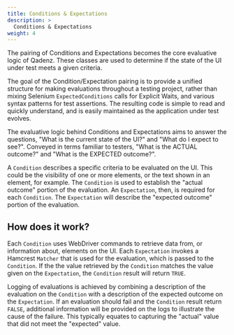 ```yaml
---
title: Conditions & Expectations
description: >
  Conditions & Expectations
weight: 4
---
```


The pairing of Conditions and Expectations becomes the core evaluative logic of Qadenz. These classes are used to determine if the state of the UI under test meets a given criteria.

The goal of the Condition/Expectation pairing is to provide a unified structure for making evaluations throughout a testing project, rather than mixing Selenium `ExpectedConditions` calls for Explicit Waits, and various syntax patterns for test assertions. The resulting code is simple to read and quickly understand, and is easily maintained as the application under test evolves.

The evaluative logic behind Conditions and Expectations aims to answer the questions, "What is the current state of the UI?" and "What do I expect to see?". Conveyed in terms familiar to testers, "What is the ACTUAL outcome?" and "What is the EXPECTED outcome?".

A `Condition` describes a specific criteria to be evaluated on the UI. This could be the visibility of one or more elements, or the text shown in an element, for example. The `Condition` is used to establish the "actual outcome" portion of the evaluation. An `Expectation`, then, is required for each `Condition`. The `Expectation` will describe the "expected outcome" portion of the evaluation.

## How does it work?

Each `Condition` uses WebDriver commands to retrieve data from, or information about, elements on the UI. Each `Expectation` invokes a Hamcrest `Matcher` that is used for the evaluation, which is passed to the `Condition`. If the the value retrieved by the `Condition` matches the value given on the `Expectation`, the `Condition` result will return `TRUE`.

Logging of evaluations is achieved by combining a description of the evaluation on the `Condition` with a description of the expected outcome on the `Expectation`. If an evaluation should fail and the `Condition` result return `FALSE`, additional information will be provided on the logs to illustrate the cause of the failure. This typically equates to capturing the "actual" value that did not meet the "expected" value.
